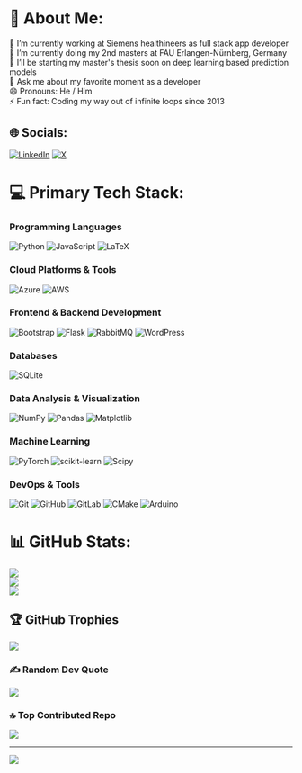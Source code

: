 # 💫 About Me:
🔭 I’m currently working at Siemens healthineers as full stack app developer<br>👯 I’m currently doing my 2nd masters at FAU Erlangen-Nürnberg, Germany<br>🌱 I’ll be starting my master's thesis soon on deep learning based prediction models<br>💬 Ask me about my favorite moment as a developer<br>😄 Pronouns: He / Him<br>⚡ Fun fact: Coding my way out of infinite loops since 2013


## 🌐 Socials:
[![LinkedIn](https://img.shields.io/badge/LinkedIn-%230077B5.svg?logo=linkedin&logoColor=white)](https://linkedin.com/in/anindyabanerje/) [![X](https://img.shields.io/badge/X-black.svg?logo=X&logoColor=white)](https://x.com/chotu07) 

# 💻 Primary Tech Stack:

### **Programming Languages**
![Python](https://img.shields.io/badge/python-3670A0?style=for-the-badge&logo=python&logoColor=ffdd54) 
![JavaScript](https://img.shields.io/badge/javascript-%23323330.svg?style=for-the-badge&logo=javascript&logoColor=%23F7DF1E) 
![LaTeX](https://img.shields.io/badge/latex-%23008080.svg?style=for-the-badge&logo=latex&logoColor=white)

### **Cloud Platforms & Tools**
![Azure](https://img.shields.io/badge/azure-%230072C6.svg?style=for-the-badge&logo=microsoftazure&logoColor=white) 
![AWS](https://img.shields.io/badge/AWS-%23FF9900.svg?style=for-the-badge&logo=amazon-aws&logoColor=white)

### **Frontend & Backend Development**
![Bootstrap](https://img.shields.io/badge/bootstrap-%238511FA.svg?style=for-the-badge&logo=bootstrap&logoColor=white) 
![Flask](https://img.shields.io/badge/flask-%23000.svg?style=for-the-badge&logo=flask&logoColor=white) 
![RabbitMQ](https://img.shields.io/badge/rabbitmq-FF6600?style=for-the-badge&logo=rabbitmq&logoColor=white) 
![WordPress](https://img.shields.io/badge/WordPress-%23117AC9.svg?style=for-the-badge&logo=WordPress&logoColor=white)

### **Databases**
![SQLite](https://img.shields.io/badge/sqlite-%2307405e.svg?style=for-the-badge&logo=sqlite&logoColor=white)

### **Data Analysis & Visualization**
![NumPy](https://img.shields.io/badge/numpy-%23013243.svg?style=for-the-badge&logo=numpy&logoColor=white) 
![Pandas](https://img.shields.io/badge/pandas-%23150458.svg?style=for-the-badge&logo=pandas&logoColor=white) 
![Matplotlib](https://img.shields.io/badge/Matplotlib-%23ffffff.svg?style=for-the-badge&logo=Matplotlib&logoColor=black)

### **Machine Learning**
![PyTorch](https://img.shields.io/badge/PyTorch-%23EE4C2C.svg?style=for-the-badge&logo=PyTorch&logoColor=white) 
![scikit-learn](https://img.shields.io/badge/scikit--learn-%23F7931E.svg?style=for-the-badge&logo=scikit-learn&logoColor=white) 
![Scipy](https://img.shields.io/badge/SciPy-%230C55A5.svg?style=for-the-badge&logo=scipy&logoColor=%white)

### **DevOps & Tools**
![Git](https://img.shields.io/badge/git-%23F05033.svg?style=for-the-badge&logo=git&logoColor=white) 
![GitHub](https://img.shields.io/badge/github-%23121011.svg?style=for-the-badge&logo=github&logoColor=white) 
![GitLab](https://img.shields.io/badge/gitlab-%23181717.svg?style=for-the-badge&logo=gitlab&logoColor=white) 
![CMake](https://img.shields.io/badge/CMake-%23008FBA.svg?style=for-the-badge&logo=cmake&logoColor=white) 
![Arduino](https://img.shields.io/badge/-Arduino-00979D?style=for-the-badge&logo=Arduino&logoColor=white)

# 📊 GitHub Stats:
![](https://github-readme-stats.vercel.app/api?username=theanindya&theme=discord_old_blurple&hide_border=false&include_all_commits=true&count_private=true)<br/>
![](https://github-readme-streak-stats.herokuapp.com/?user=theanindya&theme=discord_old_blurple&hide_border=false)<br/>
![](https://github-readme-stats.vercel.app/api/top-langs/?username=theanindya&theme=discord_old_blurple&hide_border=false&include_all_commits=true&count_private=true&layout=compact)


## 🏆 GitHub Trophies
![](https://github-profile-trophy.vercel.app/?username=theanindya&theme=radical&no-frame=false&no-bg=false&margin-w=4)

### ✍️ Random Dev Quote
![](https://quotes-github-readme.vercel.app/api?type=horizontal&theme=radical)

### 🔝 Top Contributed Repo
![](https://github-contributor-stats.vercel.app/api?username=theanindya&limit=5&theme=dark&combine_all_yearly_contributions=true)

---
[![](https://visitcount.itsvg.in/api?id=theanindya&icon=6&color=4)](https://visitcount.itsvg.in)

<!-- Proudly created with GPRM ( https://gprm.itsvg.in ) -->
